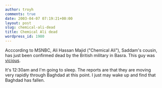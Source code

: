 ```yaml
---
author: troyh
comments: true
date: 2003-04-07 07:19:21+00:00
layout: post
slug: chemical-ali-dead
title: Chemical Ali dead
wordpress_id: 1980
---
```


Acccording to MSNBC, Ali Hassan Majid ("Chemical Ali"), Saddam's cousin, has just been confirmed dead by the British military in Basra. This guy was [vicious](http://www.hrw.org/press/2003/01/iraq0117.htm).

It's 12:30am and I'm going to sleep. The reports are that they are moving very rapidly through Baghdad at this point. I just may wake up and find that Baghdad has fallen.
